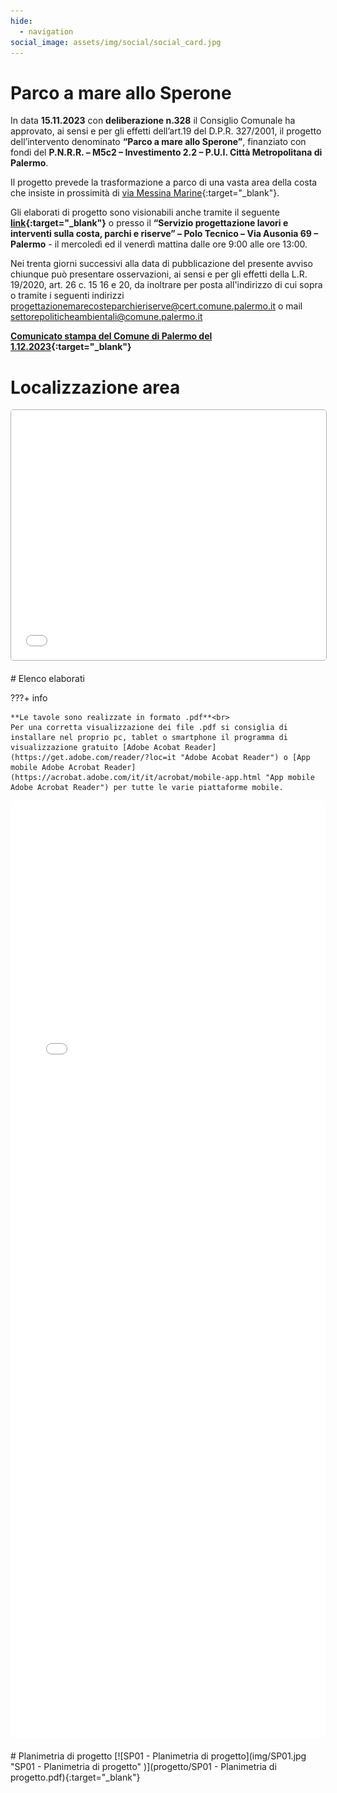 ```yaml
---
hide:
  - navigation
social_image: assets/img/social/social_card.jpg
---
```


# Parco a mare allo Sperone

In data **15.11.2023** con **deliberazione n.328** il Consiglio Comunale ha approvato, ai sensi e per gli effetti dell’art.19 del D.P.R. 327/2001, il progetto dell’intervento denominato **“Parco a mare allo Sperone”**, finanziato con fondi del **P.N.R.R. – M5c2 – Investimento 2.2 – P.U.I. Città Metropolitana di Palermo**.

Il progetto prevede la trasformazione a parco di una vasta area della costa che insiste in prossimità di [via Messina Marine](https://www.openstreetmap.org/?mlat=38.10260&mlon=13.39764#map=17/38.10260/13.39764 "via Messina Marine"){:target="_blank"}. 

Gli elaborati di progetto sono visionabili anche tramite il seguente **[link](https://drive.google.com/drive/folders/1FvhOm5sXzzi84pJOAyKFZQGtAMxOqxHx?usp=sharing){:target="_blank"}** o presso il **“Servizio progettazione lavori e interventi sulla costa, parchi e riserve” – Polo Tecnico – Via Ausonia 69 – Palermo** - il mercoledì ed il venerdì mattina dalle ore 9:00 alle ore 13:00.

Nei trenta giorni successivi alla data di pubblicazione del presente avviso chiunque può presentare osservazioni, ai sensi e per gli effetti della L.R. 19/2020, art. 26 c. 15 16 e 20, da inoltrare per posta all'indirizzo di cui sopra o tramite i seguenti indirizzi [progettazionemarecosteparchieriserve@cert.comune.palermo.it](mailto:progettazionemarecosteparchieriserve@cert.comune.palermo.it "progettazionemarecosteparchieriserve@cert.comune.palermo.it") o mail [settorepoliticheambientali@comune.palermo.it](mailto:settorepoliticheambientali@comune.palermo.it "settorepoliticheambientali@comune.palermo.it")

**[Comunicato stampa del Comune di Palermo del 1.12.2023](https://www.comune.palermo.it/palermo-informa-dettaglio.php?tp=4&id=39254 "Comunicato stampa del Comune di Palermo del 1.12.2023"){:target="_blank"}**

# Localizzazione area
 <div>
<iframe width="100%" height="400px" frameborder="0" allowfullscreen allow="geolocation" src="//umap.openstreetmap.fr/it/map/parco-a-mare-allo-sperone_993472?scaleControl=false&miniMap=false&scrollWheelZoom=false&zoomControl=true&editMode=disabled&moreControl=false&searchControl=null&tilelayersControl=null&embedControl=null&datalayersControl=true&onLoadPanel=undefined&captionBar=false&captionMenus=false#16/38.1033/13.4010" style="border: 1px solid rgba(0,0,0,0.3); box-shadow: 0 1 1 rgba(0,0,0,0.3);   border-radius: 5px;  moz-border-radius: 2px;   aspect-ratio: auto;"></iframe>
</div>
<br>
# Elenco elaborati

???+ info

    **Le tavole sono realizzate in formato .pdf**<br>
	Per una corretta visualizzazione dei file .pdf si consiglia di installare nel proprio pc, tablet o smartphone il programma di visualizzazione gratuito [Adobe Acobat Reader](https://get.adobe.com/reader/?loc=it "Adobe Acobat Reader") o [App mobile Adobe Acrobat Reader](https://acrobat.adobe.com/it/it/acrobat/mobile-app.html "App mobile Adobe Acrobat Reader") per tutte le varie piattaforme mobile.

<div>
<iframe width="100%" height="1500" src="database.html" style="border: 0px solid rgba(0,0,0,0.3); box-shadow: 0 1 1 rgba(0,0,0,0.3);   border-radius: 5px;  moz-border-radius: 2px;   aspect-ratio: auto;"></iframe>
</div>
<br> 
# Planimetria di progetto
[![SP01 - Planimetria di progetto](img/SP01.jpg "SP01 - Planimetria di progetto" )](progetto/SP01 - Planimetria di progetto.pdf){:target="_blank"}